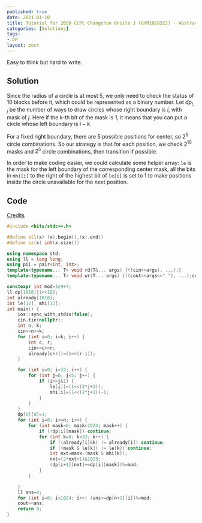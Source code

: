 ```yaml
---
published: true
date: 2021-01-10
title: Tutorial for 2020 CCPC Changchun Onsite J (GYM102832J) - Abstract Painting
categories: [Solutions]
tags: 
- DP
layout: post
---
```


Easy to think but hard to write.

<!--more-->

## Solution

Since the radius of a circle is at most 5, we only need to check the status of 10 blocks before it, which could be represented as a binary number. Let $dp_{i, j}$ be the number of ways to draw circles whose right boundary is $i$, with mask of $j$. Here if the k-th bit of the mask is 1, it means that you can put a circle whose left boundary is $i-k$.

For a fixed right boundary, there are 5 possible positions for center, so $2^5$ circle combinations. So our strategy is that for each position, we check $2^{10}$ masks and $2^5$ circle combinations, then transition if possible.

In order to make coding easier, we could calculate some helper array: `le` is the mask for the left boundary of the corresponding center mask, all the bits in `mhi[i]` to the right of the highest bit of `le[i]` is set to 1 to make positions inside the circle unavailable for the next position.

## Code

[Credits](https://codeforces.com/gym/102832/submission/99671702)

```cpp
#include <bits/stdc++.h>

#define all(x) (x).begin(),(x).end()
#define sz(x) int(x.size())

using namespace std;
using ll = long long;
using pii = pair<int, int>;
template<typename... T> void rd(T&... args) {((cin>>args), ...);}
template<typename... T> void wr(T... args) {((cout<<args<<" "), ...);cout<<endl;}

constexpr int mod=1e9+7;
ll dp[1010][1<<10];
int already[1010];
int le[32], mhi[32];
int main() {
    ios::sync_with_stdio(false);
    cin.tie(nullptr);
    int n, k;
    cin>>n>>k;
    for (int i=0; i<k; i++) {
        int c, r;
        cin>>c>>r;
        already[c+r]|=(1<<(r-1));
    }

    for (int i=0; i<32; i++) {
        for (int j=0; j<5; j++) {
            if (i>>j&1) {
                le[i]|=(1<<(2*j+1));
                mhi[i]=(1<<(2*j+1))-1;
            }
        }
    }
    dp[0][0]=1;
    for (int i=0; i<=n; i++) {
        for (int mask=0; mask<1024; mask++) {
            if (!dp[i][mask]) continue;
            for (int k=0; k<32; k++) {
                if ((already[i]&k) != already[i]) continue;
                if ((mask & le[k]) != le[k]) continue;
                int nxt=mask-(mask & mhi[k]);
                nxt=(2*nxt+1)&1023;
                (dp[i+1][nxt]+=dp[i][mask])%=mod;
            }
        }

    }
    ll ans=0;
    for (int i=0; i<1024; i++) (ans+=dp[n+1][i])%=mod;
    cout<<ans;
    return 0;
}
```
